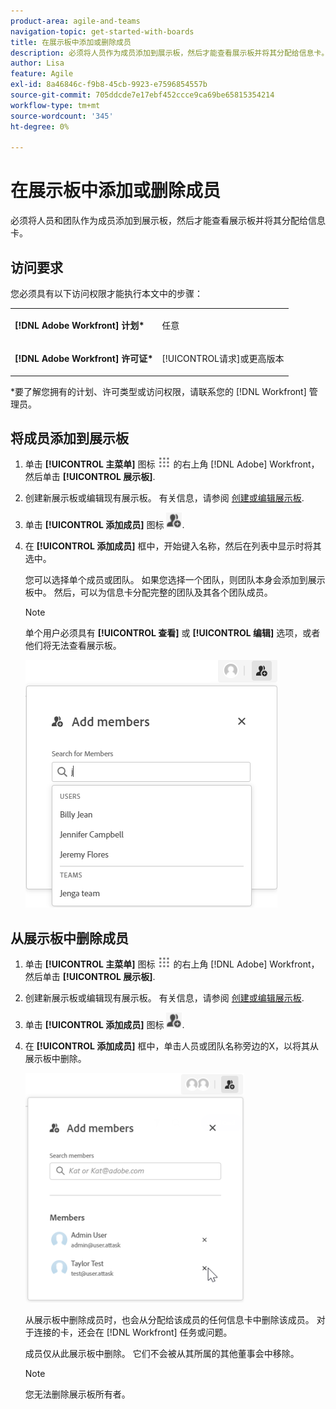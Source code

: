 ```yaml
---
product-area: agile-and-teams
navigation-topic: get-started-with-boards
title: 在展示板中添加或删除成员
description: 必须将人员作为成员添加到展示板，然后才能查看展示板并将其分配给信息卡。
author: Lisa
feature: Agile
exl-id: 8a46846c-f9b8-45cb-9923-e7596854557b
source-git-commit: 705ddcde7e17ebf452ccce9ca69be65815354214
workflow-type: tm+mt
source-wordcount: '345'
ht-degree: 0%

---
```


# 在展示板中添加或删除成员

必须将人员和团队作为成员添加到展示板，然后才能查看展示板并将其分配给信息卡。

## 访问要求

您必须具有以下访问权限才能执行本文中的步骤：

<table style="table-layout:auto"> 
 <col> 
 </col> 
 <col> 
 </col> 
 <tbody> 
  <tr> 
   <td role="rowheader"><strong>[!DNL Adobe Workfront] 计划*</strong></td> 
   <td> <p>任意</p> </td> 
  </tr> 
  <tr> 
   <td role="rowheader"><strong>[!DNL Adobe Workfront] 许可证*</strong></td> 
   <td> <p>[!UICONTROL请求]或更高版本</p> </td> 
  </tr> 
 </tbody> 
</table>

&#42;要了解您拥有的计划、许可类型或访问权限，请联系您的 [!DNL Workfront] 管理员。

## 将成员添加到展示板

1. 单击 **[!UICONTROL 主菜单]** 图标 ![](assets/main-menu-icon.png) 的右上角 [!DNL Adobe] Workfront，然后单击 **[!UICONTROL 展示板]**.
1. 创建新展示板或编辑现有展示板。 有关信息，请参阅 [创建或编辑展示板](../../agile/get-started-with-boards/create-edit-board.md).
1. 单击 **[!UICONTROL 添加成员]** 图标 ![添加成员](assets/boards-addmember-spectrum-25x25.png).
1. 在 **[!UICONTROL 添加成员]** 框中，开始键入名称，然后在列表中显示时将其选中。

   您可以选择单个成员或团队。 如果您选择一个团队，则团队本身会添加到展示板中。 然后，可以为信息卡分配完整的团队及其各个团队成员。

   >[!NOTE]
   >
   >单个用户必须具有 **[!UICONTROL 查看]** 或 **[!UICONTROL 编辑]** 选项，或者他们将无法查看展示板。


   ![将成员添加到展示板](assets/boards-add-members.png)

## 从展示板中删除成员

1. 单击 **[!UICONTROL 主菜单]** 图标 ![](assets/main-menu-icon.png) 的右上角 [!DNL Adobe] Workfront，然后单击 **[!UICONTROL 展示板]**.
1. 创建新展示板或编辑现有展示板。 有关信息，请参阅 [创建或编辑展示板](../../agile/get-started-with-boards/create-edit-board.md).
1. 单击 **[!UICONTROL 添加成员]** 图标 ![添加成员](assets/boards-addmember-spectrum-25x25.png).
1. 在 **[!UICONTROL 添加成员]** 框中，单击人员或团队名称旁边的X，以将其从展示板中删除。

   ![从展示板中移除成员](assets/boards-remove-member-from-board-350x367.png)

   从展示板中删除成员时，也会从分配给该成员的任何信息卡中删除该成员。 对于连接的卡，还会在 [!DNL Workfront] 任务或问题。

   成员仅从此展示板中删除。 它们不会被从其所属的其他董事会中移除。

   >[!NOTE]
   >
   >您无法删除展示板所有者。
